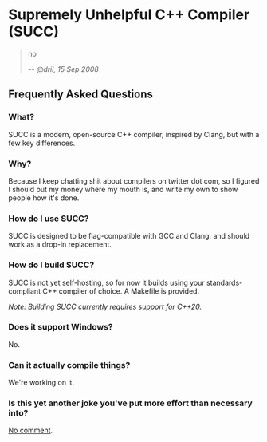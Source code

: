 # Supremely Unhelpful C++ Compiler (SUCC)

> no
>
> -- <cite>@dril, 15 Sep 2008</cite>

## Frequently Asked Questions
[faq]: #faq

### What?
[what]: #what
SUCC is a modern, open-source C++ compiler, inspired by Clang, but with a few key differences.

### Why?
[why]: #why
Because I keep chatting shit about compilers on twitter dot com, so I figured I should put my money where my mouth is, and write my own to show people how it's done.

### How do I use SUCC?
[usage]: #usage
SUCC is designed to be flag-compatible with GCC and Clang, and should work as a drop-in replacement.

### How do I build SUCC?
[building]: #building
SUCC is not yet self-hosting, so for now it builds using your standards-compliant C++ compiler of choice. A Makefile is provided.

_Note: Building SUCC currently requires support for C++20._

### Does it support Windows?
[windows]: #windows
No.

### Can it actually compile things?
[wip]: #wip
We're working on it.

### Is this yet another joke you've put more effort than necessary into?
[joke]: #joke
[No comment](https://twitter.com/lunasorcery/status/1205644829474140160).